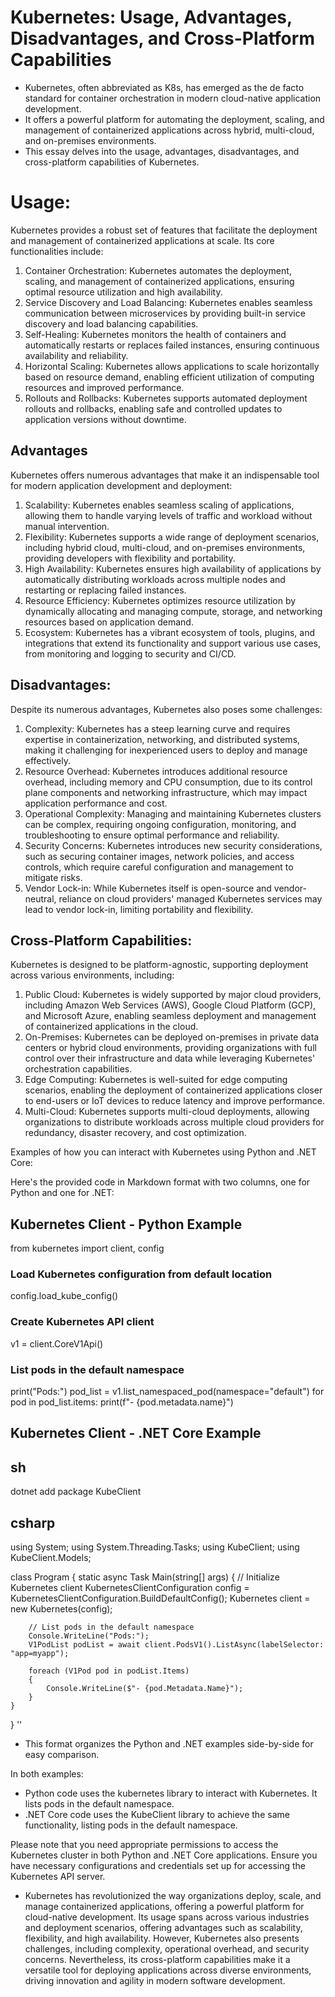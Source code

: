 <h1> Kubernetes: Usage, Advantages, Disadvantages, and Cross-Platform Capabilities </h1>

- Kubernetes, often abbreviated as K8s, has emerged as the de facto standard for container orchestration in modern cloud-native application development. <br> 
- It offers a powerful platform for automating the deployment, scaling, and management of containerized applications across hybrid, multi-cloud, and on-premises environments. <br> 
- This essay delves into the usage, advantages, disadvantages, and cross-platform capabilities of Kubernetes.

# Usage:

Kubernetes provides a robust set of features that facilitate the deployment and management of containerized applications at scale. Its core functionalities include:
1. Container Orchestration: Kubernetes automates the deployment, scaling, and management of containerized applications, ensuring optimal resource utilization and high availability.
2. Service Discovery and Load Balancing: Kubernetes enables seamless communication between microservices by providing built-in service discovery and load balancing capabilities.
3. Self-Healing: Kubernetes monitors the health of containers and automatically restarts or replaces failed instances, ensuring continuous availability and reliability.
4. Horizontal Scaling: Kubernetes allows applications to scale horizontally based on resource demand, enabling efficient utilization of computing resources and improved performance.
5. Rollouts and Rollbacks: Kubernetes supports automated deployment rollouts and rollbacks, enabling safe and controlled updates to application versions without downtime.

## Advantages

Kubernetes offers numerous advantages that make it an indispensable tool for modern application development and deployment:
1. Scalability: Kubernetes enables seamless scaling of applications, allowing them to handle varying levels of traffic and workload without manual intervention.
2. Flexibility: Kubernetes supports a wide range of deployment scenarios, including hybrid cloud, multi-cloud, and on-premises environments, providing developers with flexibility and portability.
3. High Availability: Kubernetes ensures high availability of applications by automatically distributing workloads across multiple nodes and restarting or replacing failed instances.
4. Resource Efficiency: Kubernetes optimizes resource utilization by dynamically allocating and managing compute, storage, and networking resources based on application demand.
5. Ecosystem: Kubernetes has a vibrant ecosystem of tools, plugins, and integrations that extend its functionality and support various use cases, from monitoring and logging to security and CI/CD.

## Disadvantages:

Despite its numerous advantages, Kubernetes also poses some challenges:
1. Complexity: Kubernetes has a steep learning curve and requires expertise in containerization, networking, and distributed systems, making it challenging for inexperienced users to deploy and manage effectively.
2. Resource Overhead: Kubernetes introduces additional resource overhead, including memory and CPU consumption, due to its control plane components and networking infrastructure, which may impact application performance and cost.
3. Operational Complexity: Managing and maintaining Kubernetes clusters can be complex, requiring ongoing configuration, monitoring, and troubleshooting to ensure optimal performance and reliability.
4. Security Concerns: Kubernetes introduces new security considerations, such as securing container images, network policies, and access controls, which require careful configuration and management to mitigate risks.
5. Vendor Lock-in: While Kubernetes itself is open-source and vendor-neutral, reliance on cloud providers' managed Kubernetes services may lead to vendor lock-in, limiting portability and flexibility.

## Cross-Platform Capabilities:

Kubernetes is designed to be platform-agnostic, supporting deployment across various environments, including:
1. Public Cloud: Kubernetes is widely supported by major cloud providers, including Amazon Web Services (AWS), Google Cloud Platform (GCP), and Microsoft Azure, enabling seamless deployment and management of containerized applications in the cloud.
2. On-Premises: Kubernetes can be deployed on-premises in private data centers or hybrid cloud environments, providing organizations with full control over their infrastructure and data while leveraging Kubernetes' orchestration capabilities.
3. Edge Computing: Kubernetes is well-suited for edge computing scenarios, enabling the deployment of containerized applications closer to end-users or IoT devices to reduce latency and improve performance.
4. Multi-Cloud: Kubernetes supports multi-cloud deployments, allowing organizations to distribute workloads across multiple cloud providers for redundancy, disaster recovery, and cost optimization.

Examples of how you can interact with Kubernetes using Python and .NET Core:

Here's the provided code in Markdown format with two columns, one for Python and one for .NET:

## Kubernetes Client - Python Example

from kubernetes import client, config
### Load Kubernetes configuration from default location
config.load_kube_config()
### Create Kubernetes API client
v1 = client.CoreV1Api()
### List pods in the default namespace
print("Pods:")
pod_list = v1.list_namespaced_pod(namespace="default")
for pod in pod_list.items:
    print(f"- {pod.metadata.name}")


## Kubernetes Client - .NET Core Example

## sh
dotnet add package KubeClient

## csharp

using System;
using System.Threading.Tasks;
using KubeClient;
using KubeClient.Models;

class Program
{
    static async Task Main(string[] args)
    {
        // Initialize Kubernetes client
        KubernetesClientConfiguration config = KubernetesClientConfiguration.BuildDefaultConfig();
        Kubernetes client = new Kubernetes(config);

        // List pods in the default namespace
        Console.WriteLine("Pods:");
        V1PodList podList = await client.PodsV1().ListAsync(labelSelector: "app=myapp");
        
        foreach (V1Pod pod in podList.Items)
        {
            Console.WriteLine($"- {pod.Metadata.Name}");
        }
    }
}
''

- This format organizes the Python and .NET examples side-by-side for easy comparison.

In both examples:
- Python code uses the kubernetes library to interact with Kubernetes. It lists pods in the default namespace.
- .NET Core code uses the KubeClient library to achieve the same functionality, listing pods in the default namespace.

Please note that you need appropriate permissions to access the Kubernetes cluster in both Python and .NET Core applications. Ensure you have necessary configurations and credentials set up for accessing the Kubernetes API server.

- Kubernetes has revolutionized the way organizations deploy, scale, and manage containerized applications, offering a powerful platform for cloud-native development. Its usage spans across various industries and deployment scenarios, offering advantages such as scalability, flexibility, and high availability. However, Kubernetes also presents challenges, including complexity, operational overhead, and security concerns. Nevertheless, its cross-platform capabilities make it a versatile tool for deploying applications across diverse environments, driving innovation and agility in modern software development.